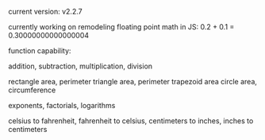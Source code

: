 current version: v2.2.7

currently working on remodeling floating point math in JS: 0.2 + 0.1 = 0.30000000000000004

function capability:

addition, subtraction, multiplication, division

rectangle area, perimeter
triangle area, perimeter
trapezoid area
circle area, circumference

exponents, factorials, logarithms

celsius to fahrenheit,
fahrenheit to celsius,
centimeters to inches,
inches to centimeters
